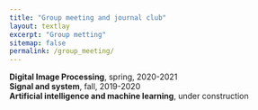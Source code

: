 ```yaml
---
title: "Group meeting and journal club"
layout: textlay
excerpt: "Group metting"
sitemap: false
permalink: /group_meeting/
---
```

**Digital Image Processing**, spring, 2020-2021<br>
**Signal and system**, fall, 2019-2020<br>
**Artificial intelligence and machine learning**, under construction
